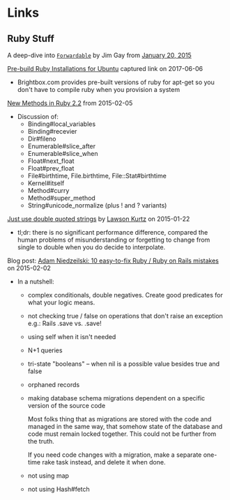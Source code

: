 # Links

## Ruby Stuff

A deep-dive into [`Forwardable`](https://www.saturnflyer.com/blog/ruby-forwardable-deep-dive) by Jim Gay from [January 20, 2015](https://www.saturnflyer.com/blog/ruby-forwardable-deep-dive)

[Pre-build Ruby Installations for Ubuntu](https://www.brightbox.com/docs/ruby/ubuntu/) captured link on 2017-06-06 

* Brightbox.com provides pre-built versions of ruby for apt-get so you don't have to compile ruby when you provision a system

[New Methods in Ruby 2.2](http://www.sitepoint.com/new-methods-ruby-2-2/) from 2015-02-05

* Discussion of:
  * Binding\#local\_variables
  * Binding\#recevier
  * Dir\#fileno
  * Enumerable\#slice\_after
  * Enumerable\#slice\_when
  * Float\#next\_float
  * Float\#prev\_float
  * File\#birthtime, File.birthtime, File::Stat\#birthtime
  * Kernel\#itself
  * Method\#curry
  * Method\#super\_method
  * String\#unicode\_normalize \(plus ! and ? variants\)

[Just use double quoted strings](http://viget.com/extend/just-use-double-quoted-ruby-strings?utm_source=rubyweekly&utm_medium=email) by [Lawson Kurtz](https://twitter.com/LawsonKurtz) on 2015-01-22

* tl;dr: there is no significant performance difference, compared the human problems of misunderstanding or forgetting to change from single to double when you do decide to interpolate.

Blog post: [Adam Niedzeilski: 10 easy-to-fix Ruby / Ruby on Rails mistakes](http://adamniedzielski.github.io/blog/2015/01/31/11-easy-to-fix-ruby-slash-ruby-on-rails-mistakes/) on 2015-02-02

* In a nutshell:
  * complex conditionals, double negatives. Create good predicates for what your logic means.
  * not checking true / false on operations that don't raise an exception e.g.: Rails .save vs. .save!
  * using self when it isn't needed
  * N+1 queries
  * tri-state "booleans" – when nil is a possible value besides true and false
  * orphaned records
  * making database schema migrations dependent on a specific version of the source code  


    Most folks thing that as migrations are stored with the code and managed in the same way, that somehow state of the database and code must remain locked together. This could not be further from the truth.  


    If you need code changes with a migration, make a separate one-time rake task instead, and delete it when done.

  * not using map
  * not using Hash\#fetch



